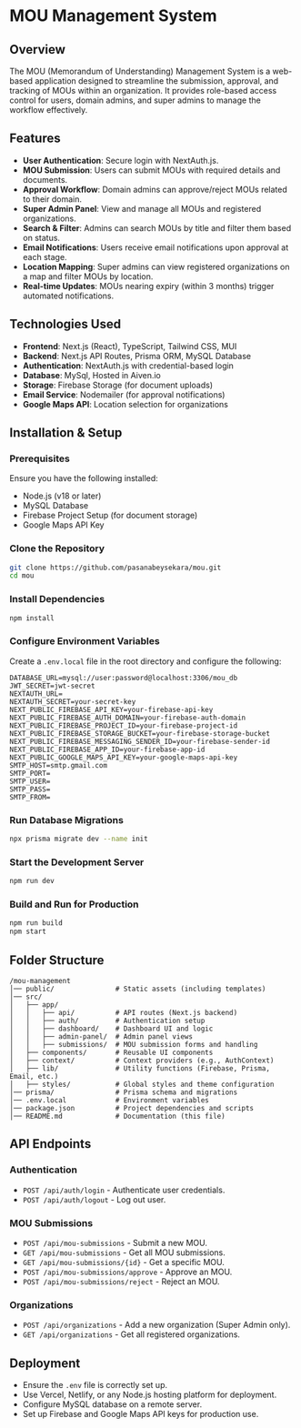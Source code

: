 # MOU Management System

## Overview
The MOU (Memorandum of Understanding) Management System is a web-based application designed to streamline the submission, approval, and tracking of MOUs within an organization. It provides role-based access control for users, domain admins, and super admins to manage the workflow effectively.

## Features
- **User Authentication**: Secure login with NextAuth.js.
- **MOU Submission**: Users can submit MOUs with required details and documents.
- **Approval Workflow**: Domain admins can approve/reject MOUs related to their domain.
- **Super Admin Panel**: View and manage all MOUs and registered organizations.
- **Search & Filter**: Admins can search MOUs by title and filter them based on status.
- **Email Notifications**: Users receive email notifications upon approval at each stage.
- **Location Mapping**: Super admins can view registered organizations on a map and filter MOUs by location.
- **Real-time Updates**: MOUs nearing expiry (within 3 months) trigger automated notifications.

## Technologies Used
- **Frontend**: Next.js (React), TypeScript, Tailwind CSS, MUI
- **Backend**: Next.js API Routes, Prisma ORM, MySQL Database
- **Authentication**: NextAuth.js with credential-based login
- **Database**: MySql, Hosted in Aiven.io
- **Storage**: Firebase Storage (for document uploads)
- **Email Service**: Nodemailer (for approval notifications)
- **Google Maps API**: Location selection for organizations

## Installation & Setup

### Prerequisites
Ensure you have the following installed:
- Node.js (v18 or later)
- MySQL Database
- Firebase Project Setup (for document storage)
- Google Maps API Key

### Clone the Repository
```sh
git clone https://github.com/pasanabeysekara/mou.git
cd mou
```

### Install Dependencies
```sh
npm install
```

### Configure Environment Variables
Create a `.env.local` file in the root directory and configure the following:
```env
DATABASE_URL=mysql://user:password@localhost:3306/mou_db
JWT_SECRET=jwt-secret
NEXTAUTH_URL=
NEXTAUTH_SECRET=your-secret-key
NEXT_PUBLIC_FIREBASE_API_KEY=your-firebase-api-key
NEXT_PUBLIC_FIREBASE_AUTH_DOMAIN=your-firebase-auth-domain
NEXT_PUBLIC_FIREBASE_PROJECT_ID=your-firebase-project-id
NEXT_PUBLIC_FIREBASE_STORAGE_BUCKET=your-firebase-storage-bucket
NEXT_PUBLIC_FIREBASE_MESSAGING_SENDER_ID=your-firebase-sender-id
NEXT_PUBLIC_FIREBASE_APP_ID=your-firebase-app-id
NEXT_PUBLIC_GOOGLE_MAPS_API_KEY=your-google-maps-api-key
SMTP_HOST=smtp.gmail.com
SMTP_PORT=
SMTP_USER=
SMTP_PASS=
SMTP_FROM=

```

### Run Database Migrations
```sh
npx prisma migrate dev --name init
```

### Start the Development Server
```sh
npm run dev
```

### Build and Run for Production
```sh
npm run build
npm start
```

## Folder Structure
```
/mou-management
│── public/               # Static assets (including templates)
│── src/
│   ├── app/
│   │   ├── api/          # API routes (Next.js backend)
│   │   ├── auth/         # Authentication setup
│   │   ├── dashboard/    # Dashboard UI and logic
│   │   ├── admin-panel/  # Admin panel views
│   │   ├── submissions/  # MOU submission forms and handling
│   ├── components/       # Reusable UI components
│   ├── context/          # Context providers (e.g., AuthContext)
│   ├── lib/              # Utility functions (Firebase, Prisma, Email, etc.)
│   ├── styles/           # Global styles and theme configuration
│── prisma/               # Prisma schema and migrations
│── .env.local            # Environment variables
│── package.json          # Project dependencies and scripts
│── README.md             # Documentation (this file)
```

## API Endpoints

### Authentication
- `POST /api/auth/login` - Authenticate user credentials.
- `POST /api/auth/logout` - Log out user.

### MOU Submissions
- `POST /api/mou-submissions` - Submit a new MOU.
- `GET /api/mou-submissions` - Get all MOU submissions.
- `GET /api/mou-submissions/{id}` - Get a specific MOU.
- `POST /api/mou-submissions/approve` - Approve an MOU.
- `POST /api/mou-submissions/reject` - Reject an MOU.

### Organizations
- `POST /api/organizations` - Add a new organization (Super Admin only).
- `GET /api/organizations` - Get all registered organizations.

## Deployment
- Ensure the `.env` file is correctly set up.
- Use Vercel, Netlify, or any Node.js hosting platform for deployment.
- Configure MySQL database on a remote server.
- Set up Firebase and Google Maps API keys for production use.


